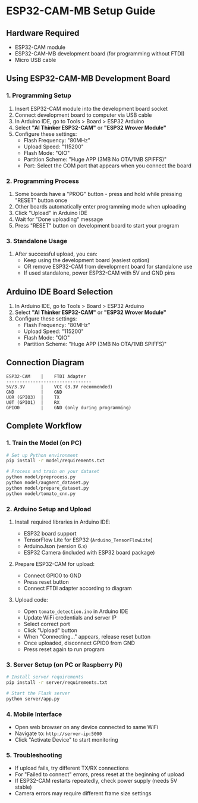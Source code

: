 # ESP32-CAM-MB Setup Guide

## Hardware Required
- ESP32-CAM module
- ESP32-CAM-MB development board (for programming without FTDI)
- Micro USB cable

## Using ESP32-CAM-MB Development Board

### 1. Programming Setup
1. Insert ESP32-CAM module into the development board socket
2. Connect development board to computer via USB cable
3. In Arduino IDE, go to Tools > Board > ESP32 Arduino
4. Select **"AI Thinker ESP32-CAM"** or **"ESP32 Wrover Module"**
5. Configure these settings:
   - Flash Frequency: "80MHz"
   - Upload Speed: "115200"
   - Flash Mode: "QIO" 
   - Partition Scheme: "Huge APP (3MB No OTA/1MB SPIFFS)"
   - Port: Select the COM port that appears when you connect the board

### 2. Programming Process
1. Some boards have a "PROG" button - press and hold while pressing "RESET" button once
2. Other boards automatically enter programming mode when uploading
3. Click "Upload" in Arduino IDE
4. Wait for "Done uploading" message
5. Press "RESET" button on development board to start your program

### 3. Standalone Usage
1. After successful upload, you can:
   - Keep using the development board (easiest option)
   - OR remove ESP32-CAM from development board for standalone use
   - If used standalone, power ESP32-CAM with 5V and GND pins

## Arduino IDE Board Selection
1. In Arduino IDE, go to Tools > Board > ESP32 Arduino
2. Select **"AI Thinker ESP32-CAM"** or **"ESP32 Wrover Module"**
3. Configure these settings:
   - Flash Frequency: "80MHz"
   - Upload Speed: "115200"
   - Flash Mode: "QIO"
   - Partition Scheme: "Huge APP (3MB No OTA/1MB SPIFFS)"

## Connection Diagram
```
ESP32-CAM    |    FTDI Adapter
--------------------------------
5V/3.3V      |    VCC (3.3V recommended)
GND          |    GND
U0R (GPIO3)  |    TX
U0T (GPIO1)  |    RX
GPIO0        |    GND (only during programming)
```

## Complete Workflow

### 1. Train the Model (on PC)
```bash
# Set up Python environment
pip install -r model/requirements.txt

# Process and train on your dataset
python model/preprocess.py
python model/augment_dataset.py
python model/prepare_dataset.py
python model/tomato_cnn.py
```

### 2. Arduino Setup and Upload
1. Install required libraries in Arduino IDE:
   - ESP32 board support
   - TensorFlow Lite for ESP32 (`Arduino_TensorFlowLite`)
   - ArduinoJson (version 6.x)
   - ESP32 Camera (included with ESP32 board package)

2. Prepare ESP32-CAM for upload:
   - Connect GPIO0 to GND
   - Press reset button
   - Connect FTDI adapter according to diagram

3. Upload code:
   - Open `tomato_detection.ino` in Arduino IDE
   - Update WiFi credentials and server IP
   - Select correct port 
   - Click "Upload" button
   - When "Connecting..." appears, release reset button
   - Once uploaded, disconnect GPIO0 from GND
   - Press reset again to run program

### 3. Server Setup (on PC or Raspberry Pi)
```bash
# Install server requirements
pip install -r server/requirements.txt

# Start the Flask server
python server/app.py
```

### 4. Mobile Interface
- Open web browser on any device connected to same WiFi
- Navigate to: `http://server-ip:5000`
- Click "Activate Device" to start monitoring

### 5. Troubleshooting
- If upload fails, try different TX/RX connections
- For "Failed to connect" errors, press reset at the beginning of upload
- If ESP32-CAM restarts repeatedly, check power supply (needs 5V stable)
- Camera errors may require different frame size settings
